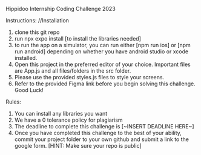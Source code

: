 Hippidoo Internship Coding Challenge 2023

Instructions: //Installation 
1. clone this git repo
2. run npx expo install [to install the libraries needed]
3. to run the app on a simulator, you can run either [npm run ios] or [npm run android] depending on whether you have android studio or xcode installed.
4. Open this project in the preferred editor of your choice. Important files are App.js and all files/folders in the src folder.
5. Please use the provided styles.js files to style your screens.
6. Refer to the provided Figma link before you begin solving this challenge.
Good Luck!


Rules:
1. You can install any libraries you want
2. We have a 0 tolerance policy for plagiarism
3. The deadline to complete this challenge is [~INSERT DEADLINE HERE~]
4. Once you have completed this challenge to the best of your ability, commit your project folder to your own github and submit a link to the google form. [HINT: Make sure your repo is public]

